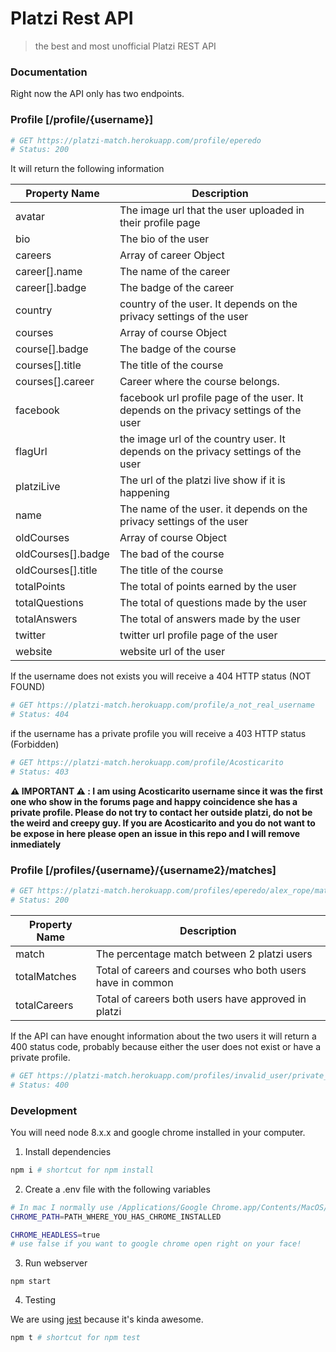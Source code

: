 # Platzi Rest API

> the best and most unofficial Platzi REST API

### Documentation

Right now the API only has two endpoints.

### Profile [/profile/{username}]

```bash
# GET https://platzi-match.herokuapp.com/profile/eperedo
# Status: 200
```

It will return the following information

| Property Name      | Description                                                                           |
| ------------------ | ------------------------------------------------------------------------------------- |
| avatar             | The image url that the user uploaded in their profile page                            |
| bio                | The bio of the user                                                                   |
| careers            | Array of career Object                                                                |
| career[].name      | The name of the career                                                                |
| career[].badge     | The badge of the career                                                               |
| country            | country of the user. It depends on the privacy settings of the user                   |
| courses            | Array of course Object                                                                |
| course[].badge     | The badge of the course                                                               |
| courses[].title    | The title of the course                                                               |
| courses[].career   | Career where the course belongs.                                                      |
| facebook           | facebook url profile page of the user. It depends on the privacy settings of the user |
| flagUrl            | the image url of the country user. It depends on the privacy settings of the user     |
| platziLive         | The url of the platzi live show if it is happening                                    |
| name               | The name of the user. it depends on the privacy settings of the user                  |
| oldCourses         | Array of course Object                                                                |
| oldCourses[].badge | The bad of the course                                                                 |
| oldCourses[].title | The title of the course                                                               |
| totalPoints        | The total of points earned by the user                                                |
| totalQuestions     | The total of questions made by the user                                               |
| totalAnswers       | The total of answers made by the user                                                 |
| twitter            | twitter url profile page of the user                                                  |
| website            | website url of the user                                                               |

If the username does not exists you will receive a 404 HTTP status (NOT FOUND)

```bash
# GET https://platzi-match.herokuapp.com/profile/a_not_real_username
# Status: 404
```

if the username has a private profile you will receive a 403 HTTP status (Forbidden)

```bash
# GET https://platzi-match.herokuapp.com/profile/Acosticarito
# Status: 403
```

**⚠️ IMPORTANT️ ⚠️ : I am using Acosticarito username since it was the first one who show in the forums page and happy coincidence she has a private profile. Please do not try to contact her outside platzi, do not be the weird and creepy guy. If you are Acosticarito and you do not want to be expose in here please open an issue in this repo and I will remove inmediately**

### Profile [/profiles/{username}/{username2}/matches]

```bash
# GET https://platzi-match.herokuapp.com/profiles/eperedo/alex_rope/matches
# Status: 200
```

| Property Name | Description                                                |
| ------------- | ---------------------------------------------------------- |
| match         | The percentage match between 2 platzi users                |
| totalMatches  | Total of careers and courses who both users have in common |
| totalCareers  | Total of careers both users have approved in platzi        |

If the API can have enought information about the two users it will return a 400 status code, probably because
either the user does not exist or have a private profile.

```bash
# GET https://platzi-match.herokuapp.com/profiles/invalid_user/private_user/matches
# Status: 400
```

### Development

You will need node 8.x.x and google chrome installed in your computer.

1. Install dependencies

```bash
npm i # shortcut for npm install
```

2. Create a .env file with the following variables

```bash
# In mac I normally use /Applications/Google Chrome.app/Contents/MacOS/Google Chrome
CHROME_PATH=PATH_WHERE_YOU_HAS_CHROME_INSTALLED

CHROME_HEADLESS=true
# use false if you want to google chrome open right on your face!
```

3. Run webserver

```
npm start
```

4. Testing

We are using [jest](https://jestjs.io) because it's kinda awesome.

```bash
npm t # shortcut for npm test
```
